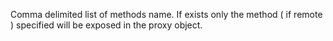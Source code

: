 Comma delimited list of methods name. If exists only the method ( if remote ) specified will be exposed in the proxy object.
